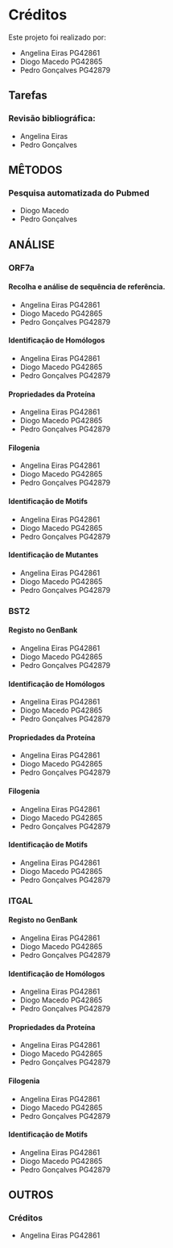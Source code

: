 # Créditos

Este projeto foi realizado por:
- Angelina Eiras PG42861
- Diogo Macedo PG42865
- Pedro Gonçalves PG42879

## Tarefas

### Revisão bibliográfica:
- Angelina Eiras
- Pedro Gonçalves



## MÊTODOS

### Pesquisa automatizada do Pubmed
- Diogo Macedo
- Pedro Gonçalves



## ANÁLISE

### ORF7a

#### Recolha e análise de sequência de referência.
- Angelina Eiras PG42861
- Diogo Macedo PG42865
- Pedro Gonçalves PG42879

#### Identificação de Homólogos
- Angelina Eiras PG42861
- Diogo Macedo PG42865
- Pedro Gonçalves PG42879

#### Propriedades da Proteína
- Angelina Eiras PG42861
- Diogo Macedo PG42865
- Pedro Gonçalves PG42879

#### Filogenia
- Angelina Eiras PG42861
- Diogo Macedo PG42865
- Pedro Gonçalves PG42879

#### Identificação de Motifs
- Angelina Eiras PG42861
- Diogo Macedo PG42865
- Pedro Gonçalves PG42879

#### Identificação de Mutantes
- Angelina Eiras PG42861
- Diogo Macedo PG42865
- Pedro Gonçalves PG42879


### BST2

#### Registo no GenBank
- Angelina Eiras PG42861
- Diogo Macedo PG42865
- Pedro Gonçalves PG42879

#### Identificação de Homólogos
- Angelina Eiras PG42861
- Diogo Macedo PG42865
- Pedro Gonçalves PG42879

#### Propriedades da Proteína
- Angelina Eiras PG42861
- Diogo Macedo PG42865
- Pedro Gonçalves PG42879

#### Filogenia
- Angelina Eiras PG42861
- Diogo Macedo PG42865
- Pedro Gonçalves PG42879

#### Identificação de Motifs
- Angelina Eiras PG42861
- Diogo Macedo PG42865
- Pedro Gonçalves PG42879


### ITGAL

#### Registo no GenBank
- Angelina Eiras PG42861
- Diogo Macedo PG42865
- Pedro Gonçalves PG42879

#### Identificação de Homólogos
- Angelina Eiras PG42861
- Diogo Macedo PG42865
- Pedro Gonçalves PG42879

#### Propriedades da Proteína
- Angelina Eiras PG42861
- Diogo Macedo PG42865
- Pedro Gonçalves PG42879

#### Filogenia
- Angelina Eiras PG42861
- Diogo Macedo PG42865
- Pedro Gonçalves PG42879

#### Identificação de Motifs
- Angelina Eiras PG42861
- Diogo Macedo PG42865
- Pedro Gonçalves PG42879



## OUTROS

### Créditos
- Angelina Eiras PG42861